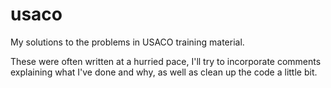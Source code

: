# usaco
My solutions to the problems in USACO training material.

These were often written at a hurried pace, I'll try to incorporate comments explaining what I've done and why, as well as clean up the code a little bit.
